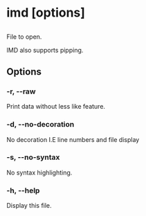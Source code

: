# imd <file> [options]

## <file>

File to open.

IMD also supports pipping.

## Options

### -r, --raw

Print data without less like feature.

### -d, --no-decoration

No decoration I.E line numbers and file display

### -s, --no-syntax

No syntax highlighting.

### -h, --help

Display this file.
